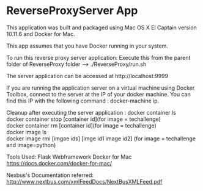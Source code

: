 # ReverseProxyServer App

This application was built and packaged using Mac OS X El Captain version 10.11.6 and Docker for Mac.

This app assumes that you have Docker running in your system.

To run this reverse proxy server application:
Execute this from the parent folder of ReverseProxy folder --> ./ReverseProxy/run.sh

The server application can be accessed at http://localhost:9999 

If you are running the application server on a virtual machine using Docker Toolbox, connect to the server at the IP of your docker machine. You can find this IP with the following command : docker-machine ip.

Cleanup after executing the server application : 
docker container ls <br />
docker container stop [container id](for image = techallenge)<br />
docker container rm [container id](for image = techallenge) <br />
docker image ls <br />
docker image rmi [imgae ids] [imge id1 image id2] (for image = techallenge and image=python) <br />

Tools Used:
Flask Webframework
Docker for Mac https://docs.docker.com/docker-for-mac/

Nexbus's Documentation referred:
http://www.nextbus.com/xmlFeedDocs/NextBusXMLFeed.pdf

